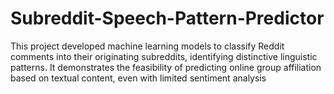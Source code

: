 # Subreddit-Speech-Pattern-Predictor
This project developed machine learning models to classify Reddit comments into their originating subreddits, identifying distinctive linguistic patterns. It demonstrates the feasibility of predicting online group affiliation based on textual content, even with limited sentiment analysis
